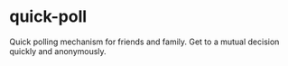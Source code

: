 # quick-poll
Quick polling mechanism for friends and family. Get to a mutual decision quickly and anonymously.
